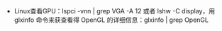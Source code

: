 - Linux查看GPU：lspci -vnn | grep VGA -A 12 或者 lshw -C display，用 glxinfo 命令来获查看得 OpenGL 的详细信息：glxinfo | grep OpenGL
